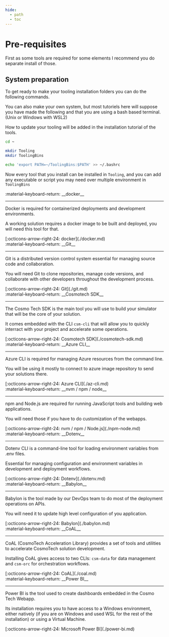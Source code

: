```yaml
---
hide:
  - path
  - toc
---
```


# Pre-requisites

First as some tools are required for some elements I recommend you do separate install of those.

## System preparation

To get ready to make your tooling installation folders you can do the following commands.

You can also make your own system, but most tutoriels here will suppose you have made the following and that you are
using a bash based terminal. (Unix or Windows with WSL2)

How to update your tooling will be added in the installation tutorial of the tools.

```bash title="Set-up tooling folder"
cd ~

mkdir Tooling
mkdir ToolingBins

echo 'export PATH=~/ToolingBins:$PATH' >> ~/.bashrc
```

Now every tool that you install can be installed in `Tooling`, and you can add any executable or script you may need
over multiple environment in `ToolingBins`

<main class="grid" markdown>

<article markdown>
<div class="text" markdown>
:material-keyboard-return: __docker__

---
Docker is required for containerized deployments and development environments.

A working solution requires a docker image to be built and deployed, you will need this tool for that.
<footer markdown>
[:octicons-arrow-right-24: docker](./docker.md)
</footer>
</div>
</article>

<article markdown>
<div class="text" markdown>
:material-keyboard-return: __Git__

---
Git is a distributed version control system essential for managing source code and collaboration.

You will need Git to clone repositories, manage code versions, and collaborate with other developers throughout the development process.
<footer markdown>
[:octicons-arrow-right-24: Git](./git.md)
</footer>
</div>
</article>

<article markdown>
<div class="text" markdown>
:material-keyboard-return: __Cosmotech SDK__

---
The Cosmo Tech SDK is the main tool you will use to build your simulator that will be the core of your solution.

It comes embedded with the CLI `csm-cli` that will allow you to quickly interract with your project and accelerate some
operations.
<footer markdown>
[:octicons-arrow-right-24: Cosmotech SDK](./cosmotech-sdk.md)
</footer>
</div>
</article>

<article markdown>
<div class="text" markdown>
:material-keyboard-return: __Azure CLI__

---
Azure CLI is required for managing Azure resources from the command line.

You will be using it mostly to connect to azure image repository to send your solutions there.
<footer markdown>
[:octicons-arrow-right-24: Azure CLI](./az-cli.md)
</footer>
</div>
</article>

<article markdown>
<div class="text" markdown>
:material-keyboard-return: __nvm / npm / node__

---
npm and Node.js are required for running JavaScript tools and building web applications.

You will need those if you have to do customization of the webapps.
<footer markdown>
[:octicons-arrow-right-24: nvm / npm / Node.js](./npm-node.md)
</footer>
</div>
</article>

<article markdown>
<div class="text" markdown>
:material-keyboard-return: __Dotenv__

---
Dotenv CLI is a command-line tool for loading environment variables from .env files.

Essential for managing configuration and environment variables in development and deployment workflows.
<footer markdown>
[:octicons-arrow-right-24: Dotenv](./dotenv.md)
</footer>
</div>
</article>

<article markdown>
<div class="text" markdown>
:material-keyboard-return: __Babylon__

---
Babylon is the tool made by our DevOps team to do most of the deployment operations on APIs.

You will need it to update high level configuration of you application.
<footer markdown>
[:octicons-arrow-right-24: Babylon](./babylon.md)
</footer>
</div>
</article>

<article markdown>
<div class="text" markdown>
:material-keyboard-return: __CoAL__

---
CoAL (CosmoTech Acceleration Library) provides a set of tools and utilities to accelerate CosmoTech solution development.

Installing CoAL gives access to two CLIs: `csm-data` for data management and `csm-orc` for orchestration workflows.
<footer markdown>
[:octicons-arrow-right-24: CoAL](./coal.md)
</footer>
</div>
</article>

<article markdown>
<div class="text" markdown>
:material-keyboard-return: __Power BI__

---
Power BI is the tool used to create dashboards embedded in the Cosmo Tech Webapp.

Its installation requires you to have access to a Windows environment, either natively (if you are on Windows and used WSL for the rest of the installation) or using a Virtual Machine.
<footer markdown>
[:octicons-arrow-right-24: Microsoft Power BI](./power-bi.md)
</footer>
</div>
</article>

</main>
